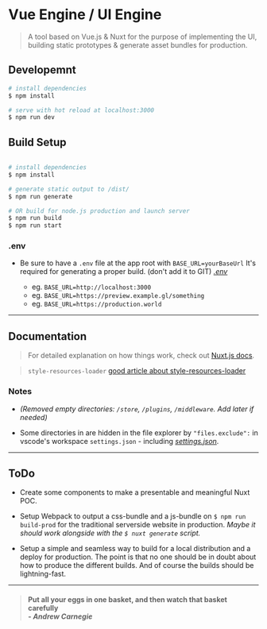 # Vue Engine / UI Engine

> A tool based on Vue.js & Nuxt for the purpose of implementing the UI, building static prototypes & generate asset bundles for production.

## Developemnt

``` bash
# install dependencies
$ npm install

# serve with hot reload at localhost:3000
$ npm run dev
```

## Build Setup

``` bash

# install dependencies
$ npm install

# generate static output to /dist/
$ npm run generate

# OR build for node.js production and launch server
$ npm run build
$ npm run start
```

### .env
- Be sure to have a `.env` file at the app root with `BASE_URL=yourBaseUrl` It's required for generating a proper build. (don't add it to GIT) *[.env](src/.env)*

    - eg. `BASE_URL=http://localhost:3000`
    - eg. `BASE_URL=https://preview.example.gl/something`
    - eg. `BASE_URL=https://production.world`

____
## Documentation

> For detailed explanation on how things work, check out [Nuxt.js docs](https://nuxtjs.org).

> `style-resources-loader` [good article about style-resources-loader](https://dev.to/lynnewritescode/my-scss-setup-within-a-vue-cli-3-project-4jan)

### Notes
- *(Removed empty directories: `/store`, `/plugins`, `/middleware`. Add later if needed)*

- Some directories in are hidden in the file explorer by `"files.exclude":` in vscode's workspace `settings.json` - including *[settings.json](.vscode/settings.json)*.

____

## ToDo

- Create some components to make a presentable and meaningful Nuxt POC.

- Setup Webpack to output a css-bundle and a js-bundle on `$ npm run build-prod` for the traditional serverside website in production. *Maybe it should work alongside with the `$ nuxt generate` script.*

- Setup a simple and seamless way to build for a local distribution and a deploy for production. The point is that no one should be in doubt about how to produce the different builds. And of course the builds should be lightning-fast.

____

> #### Put all your eggs in one basket, and then watch that basket carefully <br /> - *Andrew Carnegie*